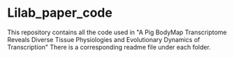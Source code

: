 # Lilab_paper_code
This repository contains all the code used in "A Pig BodyMap Transcriptome Reveals Diverse Tissue Physiologies and Evolutionary Dynamics of Transcription" 
There is a corresponding readme file under each folder.
